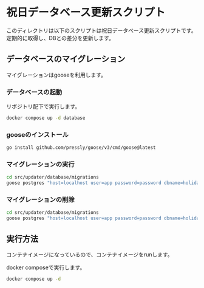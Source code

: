 # 祝日データベース更新スクリプト

このディレクトリは以下のスクリプトは祝日データベース更新スクリプトです。
定期的に取得し、DBとの差分を更新します。

## データベースのマイグレーション

マイグレーションはgooseを利用します。

### データベースの起動

リポジトリ配下で実行します。

```bash
docker compose up -d database 
```

### gooseのインストール

```bash
go install github.com/pressly/goose/v3/cmd/goose@latest
```

### マイグレーションの実行

```bash
cd src/updater/database/migrations
goose postgres "host=localhost user=app password=password dbname=holidays sslmode=disable" up
```

### マイグレーションの削除

```bash
cd src/updater/database/migrations
goose postgres "host=localhost user=app password=password dbname=holidays sslmode=disable" down
```

## 実行方法

コンテナイメージになっているので、コンテナイメージをrunします。

docker composeで実行します。

```bash
docker compose up -d
```
